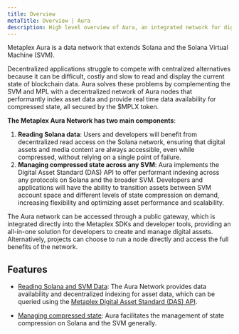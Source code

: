 ```yaml
---
title: Overview
metaTitle: Overview | Aura
description: High level overview of Aura, an integrated network for digital assets.
---
```


Metaplex Aura is a data network that extends Solana and the Solana Virtual Machine (SVM).

Decentralized applications struggle to compete with centralized alternatives because it can be difficult, costly and slow to read and display the current state of blockchain data. Aura solves these problems by complementing the SVM and MPL with a decentralized network of Aura nodes that performantly index asset data and provide real time data availability for compressed state, all secured by the $MPLX token.

**The Metaplex Aura Network has two main components**:
1. **Reading Solana data**: Users and developers will benefit from decentralized read access on the Solana network, ensuring that digital assets and media content are always accessible, even while compressed, without relying on a single point of failure.
2. **Managing compressed state across any SVM**: Aura implements the Digital Asset Standard (DAS) API to offer performant indexing across any protocols on Solana and the broader SVM. Developers and applications will have the ability to transition assets between SVM account space and different levels of state compression on demand, increasing flexibility and optimizing asset performance and scalability.

The Aura network can be accessed through a public gateway, which is integrated directly into the Metaplex SDKs and developer tools, providing an all-in-one solution for developers to create and manage digital assets. Alternatively, projects can choose to run a node directly and access the full benefits of the network. 

## Features

- [Reading Solana and SVM Data](/aura/reading-solana-and-svm-data): The Aura Network provides data availability and decentralized indexing for asset data, which can be queried using the [Metaplex Digital Asset Standard (DAS) API](/das-api).

- [Managing compressed state](/aura/managing-compressed-state): Aura facilitates the management of state compression on Solana and the SVM generally.
